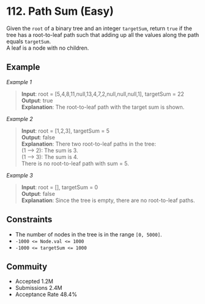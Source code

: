 # 112. Path Sum (Easy)
Given the `root` of a binary tree and an integer `targetSum`, return `true` if the tree has a root-to-leaf path such that adding up all the values along the path equals `targetSum`.\
A leaf is a node with no children.


## Example
*Example 1*

> **Input**: root = [5,4,8,11,null,13,4,7,2,null,null,null,1],
  targetSum = 22\
> **Output**: true\
> **Explanation**: The root-to-leaf path with the target sum is shown.


*Example 2*

> **Input**: root = [1,2,3],
  targetSum = 5\
> **Output**: false\
> **Explanation**: There two root-to-leaf paths in the tree:\
> (1 --> 2): The sum is 3.\
> (1 --> 3): The sum is 4.\
> There is no root-to-leaf path with sum = 5.


*Example 3*

> **Input**: root = [],
>   targetSum = 0\
> **Output**: false\
> **Explanation**: Since the tree is empty, there are no root-to-leaf paths.

## Constraints
* The number of nodes in the tree is in the range `[0, 5000]`.
* `-1000 <= Node.val <= 1000`
* `-1000 <= targetSum <= 1000`


## Commuity
* Accepted 1.2M
* Submissions 2.4M
* Acceptance Rate 48.4%
